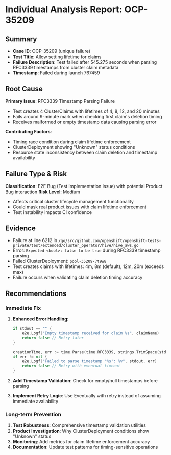 # Individual Analysis Report: OCP-35209

## Summary
- **Case ID**: OCP-35209 (unique failure)
- **Test Title**: Allow setting lifetime for claims
- **Failure Description**: Test failed after 545.275 seconds when parsing RFC3339 timestamps from cluster claim metadata
- **Timestamp**: Failed during launch 767459

## Root Cause
**Primary Issue**: RFC3339 Timestamp Parsing Failure
- Test creates 4 ClusterClaims with lifetimes of 4, 8, 12, and 20 minutes
- Fails around 9-minute mark when checking first claim's deletion timing
- Receives malformed or empty timestamp data causing parsing error

**Contributing Factors**:
- Timing race condition during claim lifetime enforcement
- ClusterDeployment showing "Unknown" status conditions
- Resource state inconsistency between claim deletion and timestamp availability

## Failure Type & Risk
**Classification**: E2E Bug (Test Implementation Issue) with potential Product Bug interaction
**Risk Level**: Medium
- Affects critical cluster lifecycle management functionality
- Could mask real product issues with claim lifetime enforcement
- Test instability impacts CI confidence

## Evidence
- Failure at line 6212 in `/go/src/github.com/openshift/openshift-tests-private/test/extended/cluster_operator/hive/hive_aws.go`
- Error: `Expected <bool>: false to be true` during RFC3339 timestamp parsing
- Failed ClusterDeployment: `pool-35209-7t9w8`
- Test creates claims with lifetimes: 4m, 8m (default), 12m, 20m (exceeds max)
- Failure occurs when validating claim deletion timing accuracy

## Recommendations

### Immediate Fix
1. **Enhanced Error Handling**:
   ```go
   if stdout == "" {
       e2e.Logf("Empty timestamp received for claim %s", claimName)
       return false // Retry later
   }
   
   creationTime, err := time.Parse(time.RFC3339, strings.TrimSpace(stdout))
   if err != nil {
       e2e.Logf("Failed to parse timestamp '%s': %v", stdout, err)
       return false // Retry with eventual timeout
   }
   ```

2. **Add Timestamp Validation**: Check for empty/null timestamps before parsing

3. **Implement Retry Logic**: Use Eventually with retry instead of assuming immediate availability

### Long-term Prevention
1. **Test Robustness**: Comprehensive timestamp validation utilities
2. **Product Investigation**: Why ClusterDeployment conditions show "Unknown" status
3. **Monitoring**: Add metrics for claim lifetime enforcement accuracy
4. **Documentation**: Update test patterns for timing-sensitive operations